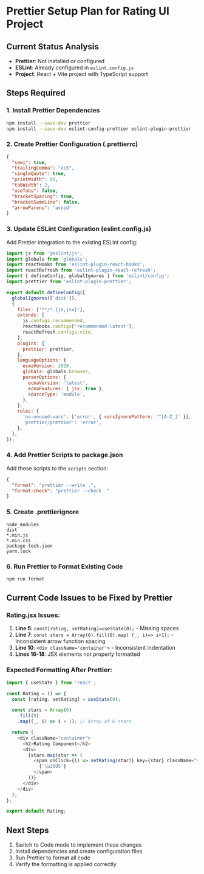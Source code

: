 # Prettier Setup Plan for Rating UI Project

## Current Status Analysis

- **Prettier**: Not installed or configured
- **ESLint**: Already configured in `eslint.config.js`
- **Project**: React + Vite project with TypeScript support

## Steps Required

### 1. Install Prettier Dependencies

```bash
npm install --save-dev prettier
npm install --save-dev eslint-config-prettier eslint-plugin-prettier
```

### 2. Create Prettier Configuration (.prettierrc)

```json
{
  "semi": true,
  "trailingComma": "es5",
  "singleQuote": true,
  "printWidth": 80,
  "tabWidth": 2,
  "useTabs": false,
  "bracketSpacing": true,
  "bracketSameLine": false,
  "arrowParens": "avoid"
}
```

### 3. Update ESLint Configuration (eslint.config.js)

Add Prettier integration to the existing ESLint config:

```javascript
import js from '@eslint/js';
import globals from 'globals';
import reactHooks from 'eslint-plugin-react-hooks';
import reactRefresh from 'eslint-plugin-react-refresh';
import { defineConfig, globalIgnores } from 'eslint/config';
import prettier from 'eslint-plugin-prettier';

export default defineConfig([
  globalIgnores(['dist']),
  {
    files: ['**/*.{js,jsx}'],
    extends: [
      js.configs.recommended,
      reactHooks.configs['recommended-latest'],
      reactRefresh.configs.vite,
    ],
    plugins: {
      prettier: prettier,
    },
    languageOptions: {
      ecmaVersion: 2020,
      globals: globals.browser,
      parserOptions: {
        ecmaVersion: 'latest',
        ecmaFeatures: { jsx: true },
        sourceType: 'module',
      },
    },
    rules: {
      'no-unused-vars': ['error', { varsIgnorePattern: '^[A-Z_]' }],
      'prettier/prettier': 'error',
    },
  },
]);
```

### 4. Add Prettier Scripts to package.json

Add these scripts to the `scripts` section:

```json
{
  "format": "prettier --write .",
  "format:check": "prettier --check ."
}
```

### 5. Create .prettierignore

```
node_modules
dist
*.min.js
*.min.css
package-lock.json
yarn.lock
```

### 6. Run Prettier to Format Existing Code

```bash
npm run format
```

## Current Code Issues to be Fixed by Prettier

### Rating.jsx Issues:

1. **Line 5**: `const[rating, setRating]=useState(0);` - Missing spaces
2. **Line 7**: `const stars = Array(6).fill(0).map( (_, i)=> i+1);` - Inconsistent arrow function spacing
3. **Line 10**: `<div className='container'>` - Inconsistent indentation
4. **Lines 16-18**: JSX elements not properly formatted

### Expected Formatting After Prettier:

```javascript
import { useState } from 'react';

const Rating = () => {
  const [rating, setRating] = useState(0);

  const stars = Array(6)
    .fill(0)
    .map((_, i) => i + 1); // Array of 6 stars

  return (
    <div className="container">
      <h2>Rating Component</h2>
      <div>
        {stars.map(star => (
          <span onClick={() => setRating(star)} key={star} className="star">
            {'\u2605'}
          </span>
        ))}
      </div>
    </div>
  );
};

export default Rating;
```

## Next Steps

1. Switch to Code mode to implement these changes
2. Install dependencies and create configuration files
3. Run Prettier to format all code
4. Verify the formatting is applied correctly

